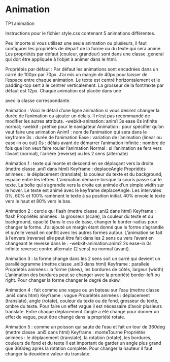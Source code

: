 Animation
=========

TP1 animation

Instructions pour le fichier style.css contenant 5 animations différentes.  

Peu importe si vous utilisez une seule animation ou plusieurs, il faut configurer les propriétés de départ de la forme ou du texte qui sera animé.  Les propriétés par défaut (couleur, grandeur) sont dans une classe .general qui doit être appliquée à l’objet à animer dans le html.

Propriétés par défaut :
Par défaut les animations sont encadrées dans un carré de 100px par 70px.  J’ai mis un margin de 40px pour laisser de l’espace entre chaque animation.  Le texte est centré horizontalement et le padding-top sert à le centrer verticalement.  La grosseur de la font/texte par défaut est 12px.  Chaque animation est placée dans une <div> avec la classe correspondante.

Animation :
Voici le détail d’une ligne animation si vous désirez changer la durée de l’animation ou ajouter un délais.  Il n’est pas recommandé de modifier les autres attributs. 
-webkit-animation: anim1 3s ease 0s infinite normal;
-webkit : préfixe pour le navigateur
Animation : pour spécifier qu’on veut faire une animation
Anim1 : nom de l’animation qui sera dans le keyframe
3s : durée de l’animation
Ease : variation de l’animation (linear ou ease-in ou out)
0s : délais avant de démarrer l’animation
Infinite : nombre de fois que l’on veut faire rouler l’animation
Normal : si l’animation se fera vers l’avant (normal), l’arrière (reverse) ou les 2 sens (alternate)


Animation 1 : texte qui monte et descend en se déplaçant vers la droite. (mettre classe .ani1 dans html)
Keyframe : deplaceAngle
Propriétés animées : le déplacement (translate), la couleur du texte et du background, espace entre les lettres.
L’animation démarre lorsque la souris passe sur le texte.  La boîte qui s’agrandie vers la droite est animée d’un simple width sur le hover.  Le texte est animé avec le keyframe deplaceAngle.  Les intervales 0%, 60% et 100% ramènent le texte à sa position initial.  40% envoie le texte vers le haut et 80% vers le bas.

Animation 2 : cercle qui flash (mettre classe .ani2 dans html)
Keyframe : flash
Propriétés animées : la grosseur (scale), la couleur du texte et du background, opacité
Dans le css de base, changer le border-radius pour changer la forme.  J’ai ajouté un margin étant donné que le forme s’agrandie et qu’elle venait en conflit avec les autres formes autour.  L’animation se fait à l’envers (reverse)  elle peut être fait dans les 2 sens ou vers l’avant en changeant le reverse dans le : 	-webkit-animation:anim2 2s ease-in 0s infinite reverse; contre alternate (2 sens) ou normal (avant).

Animation 3 : la forme change dans les 2 sens soit un carré qui devient un parallélogramme (mettre classe .ani3 dans html)
Keyframe : parallele
Propriétés animées : la forme (skew), les bordures de côtés, largeur (width)
L’animation des bordures peut se changer avec la propriété border-left ou right.  Pour changer la forme changer le degré de skew.

Animation 4 : fait comme une vague ou un bateau sur l’eau (mettre classe .ani4 dans html)
Keyframe : vague
Propriétés animées : déplacement (translate), angle (rotate), couleur du texte ou de fond, grosseur du texte, ombre du texte.
Pour faire un effet vague il est nécessaire d’avoir plusieurs translate.  Entre chaque déplacement l’angle a été changé pour donner un effet de vague, peut être changé dans la propriété rotate.

Animation 5 : comme un poisson qui saute de l’eau et fait un tour de 360deg (mettre classe .ani5 dans html)
Keyframe : monteTourne
Propriétés animées : le déplacement (translate),  la rotation (rotate), les bordures, couleurs de fond et du texte
Il est important de garder un angle plus grand que 360deg après la rotation complète.  Pour changer la hauteur il faut changer la deuxième valeur du translate.
